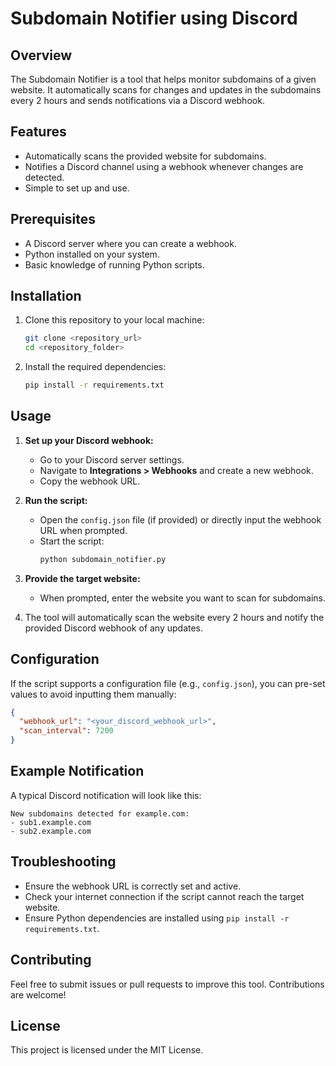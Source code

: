 # Subdomain Notifier using Discord

## Overview
The Subdomain Notifier is a tool that helps monitor subdomains of a given website. It automatically scans for changes and updates in the subdomains every 2 hours and sends notifications via a Discord webhook.

## Features
- Automatically scans the provided website for subdomains.
- Notifies a Discord channel using a webhook whenever changes are detected.
- Simple to set up and use.

## Prerequisites
- A Discord server where you can create a webhook.
- Python installed on your system.
- Basic knowledge of running Python scripts.

## Installation
1. Clone this repository to your local machine:
   ```bash
   git clone <repository_url>
   cd <repository_folder>
   ```
2. Install the required dependencies:
   ```bash
   pip install -r requirements.txt
   ```

## Usage
1. **Set up your Discord webhook:**
   - Go to your Discord server settings.
   - Navigate to **Integrations > Webhooks** and create a new webhook.
   - Copy the webhook URL.

2. **Run the script:**
   - Open the `config.json` file (if provided) or directly input the webhook URL when prompted.
   - Start the script:
     ```bash
     python subdomain_notifier.py
     ```

3. **Provide the target website:**
   - When prompted, enter the website you want to scan for subdomains.
   
4. The tool will automatically scan the website every 2 hours and notify the provided Discord webhook of any updates.

## Configuration
If the script supports a configuration file (e.g., `config.json`), you can pre-set values to avoid inputting them manually:
```json
{
  "webhook_url": "<your_discord_webhook_url>",
  "scan_interval": 7200
}
```

## Example Notification
A typical Discord notification will look like this:
```
New subdomains detected for example.com:
- sub1.example.com
- sub2.example.com
```

## Troubleshooting
- Ensure the webhook URL is correctly set and active.
- Check your internet connection if the script cannot reach the target website.
- Ensure Python dependencies are installed using `pip install -r requirements.txt`.

## Contributing
Feel free to submit issues or pull requests to improve this tool. Contributions are welcome!

## License
This project is licensed under the MIT License.
